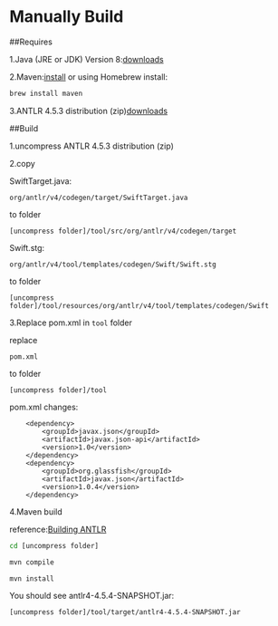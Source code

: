 # Manually Build

##Requires

1.Java (JRE or JDK) Version 8:[downloads](http://www.oracle.com/technetwork/java/javase/downloads/index.html)

2.Maven:[install](https://maven.apache.org/install.html) or using Homebrew install:

```bash
brew install maven
```

3.ANTLR 4.5.3 distribution (zip)[downloads](https://github.com/antlr/antlr4/archive/4.5.3.zip)

##Build

1.uncompress ANTLR 4.5.3 distribution (zip)

2.copy

SwiftTarget.java:

```
org/antlr/v4/codegen/target/SwiftTarget.java
```
to folder

```
[uncompress folder]/tool/src/org/antlr/v4/codegen/target
```

Swift.stg:

```
org/antlr/v4/tool/templates/codegen/Swift/Swift.stg
```
to folder

```
[uncompress folder]/tool/resources/org/antlr/v4/tool/templates/codegen/Swift
```

3.Replace pom.xml in `tool` folder

replace

```
pom.xml
```
to folder

```
[uncompress folder]/tool
```

pom.xml changes:

```
    <dependency>
        <groupId>javax.json</groupId>
        <artifactId>javax.json-api</artifactId>
        <version>1.0</version>
    </dependency>
    <dependency>
        <groupId>org.glassfish</groupId>
        <artifactId>javax.json</artifactId>
        <version>1.0.4</version>
    </dependency>
```
4.Maven build

reference:[Building ANTLR](https://github.com/antlr/antlr4/blob/master/doc/building-antlr.md)

```bash
cd [uncompress folder]
```

```bash
mvn compile
```

```bash
mvn install
```

You should see antlr4-4.5.4-SNAPSHOT.jar:

```
[uncompress folder]/tool/target/antlr4-4.5.4-SNAPSHOT.jar
```